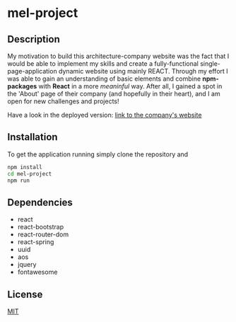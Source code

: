 # mel-project

## Description

My motivation to build this architecture-company website was the fact that I would be able to implement my skills and create a fully-functional single-page-application dynamic website using mainly REACT. Through my effort I was able to gain an understanding of basic elements and combine **npm-packages** with **React** in a more *meaninful* way. After all, I gained a spot in the 'About' page of their company (and hopefully in their heart), and I am open for new challenges and projects!

Have a look in the deployed version: [link to the company's website](https://www.fzin.it/)

## Installation

To get the application running simply clone the repository and

```bash
npm install
cd mel-project
npm run
```

## Dependencies

* react 
* react-bootstrap
* react-router-dom
* react-spring
* uuid
* aos
* jquery
* fontawesome

## License
[MIT](https://choosealicense.com/licenses/mit/)